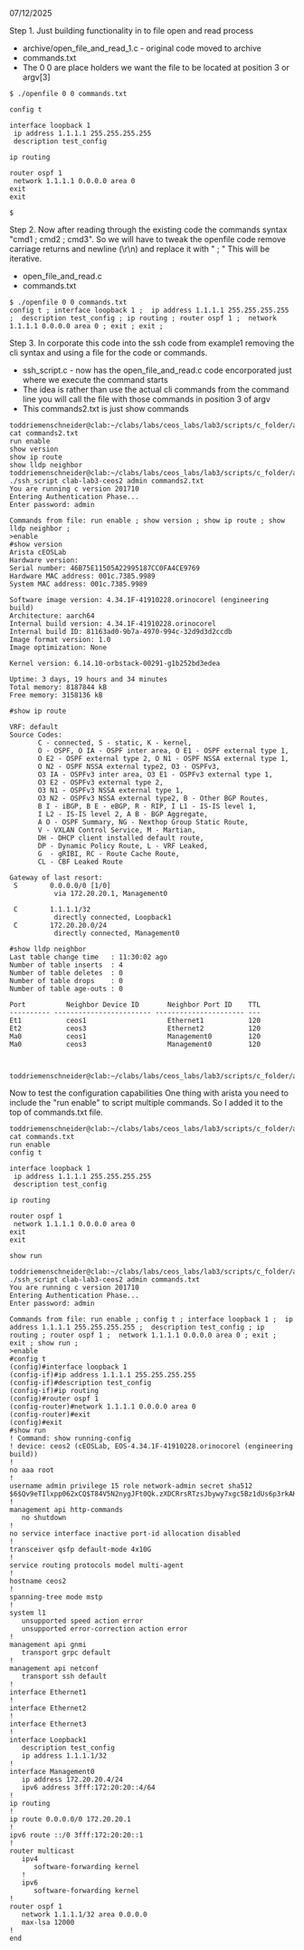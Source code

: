07/12/2025

Step 1.
Just building functionality in to file open and read process
- archive/open_file_and_read_1.c - original code moved to archive
- commands.txt
- The 0 0 are place holders we want the file to be located at position 3 or argv[3]
```
$ ./openfile 0 0 commands.txt 

config t

interface loopback 1
 ip address 1.1.1.1 255.255.255.255
 description test_config

ip routing

router ospf 1
 network 1.1.1.1 0.0.0.0 area 0
exit
exit

$
```
Step 2.
Now after reading through the existing code the commands syntax "cmd1 ; cmd2 ; cmd3".
So we will have to tweak the openfile code remove carriage returns and newline (\r\n) and replace it with " ; "
This will be iterative.
- open_file_and_read.c
- commands.txt
```
$ ./openfile 0 0 commands.txt 
config t ; interface loopback 1 ;  ip address 1.1.1.1 255.255.255.255 ;  description test_config ; ip routing ; router ospf 1 ;  network 1.1.1.1 0.0.0.0 area 0 ; exit ; exit ;  
```
Step 3.
In corporate this code into the ssh code from example1 removing the cli syntax and using a file for the code or commands.
- ssh_script.c - now has the open_file_and_read.c code encorporated just where we execute the command starts
- The idea is rather than use the actual cli commands from the command line you will call the file with those commands in position 3 of argv
- This commands2.txt is just show commands
```
toddriemenschneider@clab:~/clabs/labs/ceos_labs/lab3/scripts/c_folder/arista_ssh$ cat commands2.txt
run enable
show version
show ip route
show lldp neighbor
toddriemenschneider@clab:~/clabs/labs/ceos_labs/lab3/scripts/c_folder/arista_ssh$ ./ssh_script clab-lab3-ceos2 admin commands2.txt
You are running c version 201710
Entering Authentication Phase...
Enter password: admin

Commands from file: run enable ; show version ; show ip route ; show lldp neighbor ; 
>enable
#show version
Arista cEOSLab
Hardware version: 
Serial number: 46B75E11505A22995187CC0FA4CE9769
Hardware MAC address: 001c.7385.9989
System MAC address: 001c.7385.9989

Software image version: 4.34.1F-41910228.orinocorel (engineering build)
Architecture: aarch64
Internal build version: 4.34.1F-41910228.orinocorel
Internal build ID: 81163ad0-9b7a-4970-994c-32d9d3d2ccdb
Image format version: 1.0
Image optimization: None

Kernel version: 6.14.10-orbstack-00291-g1b252bd3edea

Uptime: 3 days, 19 hours and 34 minutes
Total memory: 8187844 kB
Free memory: 3158136 kB

#show ip route

VRF: default
Source Codes:
       C - connected, S - static, K - kernel,
       O - OSPF, O IA - OSPF inter area, O E1 - OSPF external type 1,
       O E2 - OSPF external type 2, O N1 - OSPF NSSA external type 1,
       O N2 - OSPF NSSA external type2, O3 - OSPFv3,
       O3 IA - OSPFv3 inter area, O3 E1 - OSPFv3 external type 1,
       O3 E2 - OSPFv3 external type 2,
       O3 N1 - OSPFv3 NSSA external type 1,
       O3 N2 - OSPFv3 NSSA external type2, B - Other BGP Routes,
       B I - iBGP, B E - eBGP, R - RIP, I L1 - IS-IS level 1,
       I L2 - IS-IS level 2, A B - BGP Aggregate,
       A O - OSPF Summary, NG - Nexthop Group Static Route,
       V - VXLAN Control Service, M - Martian,
       DH - DHCP client installed default route,
       DP - Dynamic Policy Route, L - VRF Leaked,
       G  - gRIBI, RC - Route Cache Route,
       CL - CBF Leaked Route

Gateway of last resort:
 S        0.0.0.0/0 [1/0]
           via 172.20.20.1, Management0

 C        1.1.1.1/32
           directly connected, Loopback1
 C        172.20.20.0/24
           directly connected, Management0

#show lldp neighbor
Last table change time   : 11:30:02 ago
Number of table inserts  : 4
Number of table deletes  : 0
Number of table drops    : 0
Number of table age-outs : 0

Port          Neighbor Device ID       Neighbor Port ID    TTL
---------- ------------------------ ---------------------- ---
Et1           ceos1                    Ethernet1           120
Et2           ceos3                    Ethernet2           120
Ma0           ceos1                    Management0         120
Ma0           ceos3                    Management0         120



toddriemenschneider@clab:~/clabs/labs/ceos_labs/lab3/scripts/c_folder/arista_ssh$ 
```
Now to test the configuration capabilities
One thing with arista you need to include the "run enable" to script multiple commands. 
So I added it to the top of commands.txt file.
```
toddriemenschneider@clab:~/clabs/labs/ceos_labs/lab3/scripts/c_folder/arista_ssh$ cat commands.txt
run enable
config t

interface loopback 1
 ip address 1.1.1.1 255.255.255.255
 description test_config

ip routing

router ospf 1
 network 1.1.1.1 0.0.0.0 area 0
exit
exit

show run

toddriemenschneider@clab:~/clabs/labs/ceos_labs/lab3/scripts/c_folder/arista_ssh$ ./ssh_script clab-lab3-ceos2 admin commands.txt
You are running c version 201710
Entering Authentication Phase...
Enter password: admin

Commands from file: run enable ; config t ; interface loopback 1 ;  ip address 1.1.1.1 255.255.255.255 ;  description test_config ; ip routing ; router ospf 1 ;  network 1.1.1.1 0.0.0.0 area 0 ; exit ; exit ; show run ; 
>enable
#config t
(config)#interface loopback 1
(config-if)#ip address 1.1.1.1 255.255.255.255
(config-if)#description test_config
(config-if)#ip routing
(config)#router ospf 1
(config-router)#network 1.1.1.1 0.0.0.0 area 0
(config-router)#exit
(config)#exit
#show run
! Command: show running-config
! device: ceos2 (cEOSLab, EOS-4.34.1F-41910228.orinocorel (engineering build))
!
no aaa root
!
username admin privilege 15 role network-admin secret sha512 $6$Qv9eTIlxpp062xCQ$T84V5N2nygJFt0Qk.zXDCRrsRTzsJbywy7xgc5Bz1dUs6p3rkAKvQZwgdkhWKmmoclvMVU5fwgNH6q.p3HKT21
!
management api http-commands
   no shutdown
!
no service interface inactive port-id allocation disabled
!
transceiver qsfp default-mode 4x10G
!
service routing protocols model multi-agent
!
hostname ceos2
!
spanning-tree mode mstp
!
system l1
   unsupported speed action error
   unsupported error-correction action error
!
management api gnmi
   transport grpc default
!
management api netconf
   transport ssh default
!
interface Ethernet1
!
interface Ethernet2
!
interface Ethernet3
!
interface Loopback1
   description test_config
   ip address 1.1.1.1/32
!
interface Management0
   ip address 172.20.20.4/24
   ipv6 address 3fff:172:20:20::4/64
!
ip routing
!
ip route 0.0.0.0/0 172.20.20.1
!
ipv6 route ::/0 3fff:172:20:20::1
!
router multicast
   ipv4
      software-forwarding kernel
   !
   ipv6
      software-forwarding kernel
!
router ospf 1
   network 1.1.1.1/32 area 0.0.0.0
   max-lsa 12000
!
end

```
